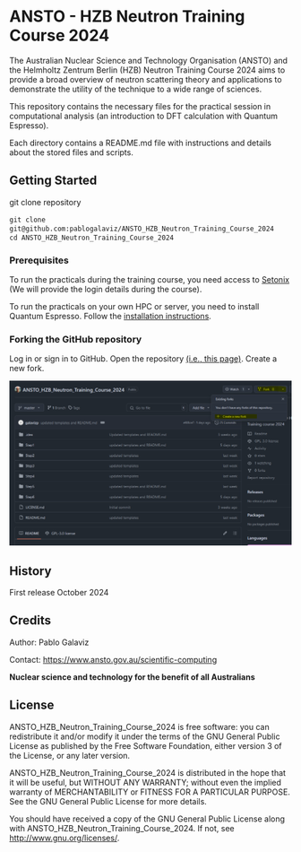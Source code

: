 
# ANSTO - HZB Neutron Training Course 2024 

The Australian Nuclear Science and Technology Organisation (ANSTO) and the Helmholtz Zentrum Berlin (HZB) Neutron Training Course 2024 aims to provide a broad overview of neutron scattering theory and applications to demonstrate the utility of the technique to a wide range of sciences. 

This repository contains the necessary files for the practical session in computational analysis (an introduction to DFT calculation with Quantum Espresso).

Each directory contains a README.md file with instructions and details about the stored files and scripts. 

## Getting Started

git clone repository 
```shell
git clone git@github.com:pablogalaviz/ANSTO_HZB_Neutron_Training_Course_2024 
cd ANSTO_HZB_Neutron_Training_Course_2024
```

### Prerequisites

To run the practicals during the training course, you need access to [Setonix](https://pawsey.org.au/systems/setonix/) (We will provide the login details during the course).

To run the practicals on your own HPC or server, you need to install Quantum Espresso. Follow the [installation instructions](https://www.quantum-espresso.org/Doc/user_guide/node7.html). 

### Forking the GitHub repository

Log in or sign in to GitHub. Open the repository [(i.e., this page)](https://github.com/pablogalaviz/ANSTO_HZB_Neutron_Training_Course_2024). Create a new fork.

![GitHub_Fork.png](figures/GitHub_Fork.png)


## History

First release October 2024

## Credits

Author: Pablo Galaviz

Contact: https://www.ansto.gov.au/scientific-computing


**Nuclear science and technology for the benefit of all Australians**  

## License

ANSTO_HZB_Neutron_Training_Course_2024 is free software: you can redistribute it and/or modify
it under the terms of the GNU General Public License as published by
the Free Software Foundation, either version 3 of the License, or
any later version.

ANSTO_HZB_Neutron_Training_Course_2024 is distributed in the hope that it will be useful,
but WITHOUT ANY WARRANTY; without even the implied warranty of
MERCHANTABILITY or FITNESS FOR A PARTICULAR PURPOSE.  See the
GNU General Public License for more details.

You should have received a copy of the GNU General Public License
along with ANSTO_HZB_Neutron_Training_Course_2024.  If not, see <http://www.gnu.org/licenses/>.